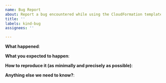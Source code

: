 ```yaml
---
name: Bug Report
about: Report a bug encountered while using the CloudFormation template.
title: ''
labels: kind-bug
assignees: ''

---
```


<!-- Please use this template while reporting a bug and provide as much info as possible. Not doing so may result in your bug not being addressed in a timely manner. Thanks!-->


**What happened**:

**What you expected to happen**:

**How to reproduce it (as minimally and precisely as possible)**:

**Anything else we need to know?**:

